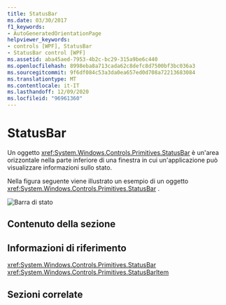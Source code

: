 ```yaml
---
title: StatusBar
ms.date: 03/30/2017
f1_keywords:
- AutoGeneratedOrientationPage
helpviewer_keywords:
- controls [WPF], StatusBar
- StatusBar control [WPF]
ms.assetid: aba45aed-7953-4b2c-bc29-315a9be6c440
ms.openlocfilehash: 8998eba8a713cada62c8defc8d7500bf3bc036a3
ms.sourcegitcommit: 9f6df084c53a3da0ea657ed0d708a72213683084
ms.translationtype: MT
ms.contentlocale: it-IT
ms.lasthandoff: 12/09/2020
ms.locfileid: "96961360"
---
```

# <a name="statusbar"></a>StatusBar
Un oggetto <xref:System.Windows.Controls.Primitives.StatusBar> è un'area orizzontale nella parte inferiore di una finestra in cui un'applicazione può visualizzare informazioni sullo stato.  
  
 Nella figura seguente viene illustrato un esempio di un oggetto <xref:System.Windows.Controls.Primitives.StatusBar> .  
  
 ![Barra di stato](./media/ss-ctl-statusbar.GIF "SS_CTL_statusbar")  
  
## <a name="in-this-section"></a>Contenuto della sezione  
  
## <a name="reference"></a>Informazioni di riferimento  
 <xref:System.Windows.Controls.Primitives.StatusBar>  
  <xref:System.Windows.Controls.Primitives.StatusBarItem>  
  
## <a name="related-sections"></a>Sezioni correlate
